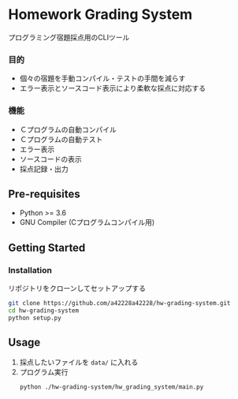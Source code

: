 # Homework Grading System
プログラミング宿題採点用のCLIツール

### 目的
- 個々の宿題を手動コンパイル・テストの手間を減らす
- エラー表示とソースコード表示により柔軟な採点に対応する

### 機能
- Ｃプログラムの自動コンパイル
- Ｃプログラムの自動テスト
- エラー表示
- ソースコードの表示
- 採点記録・出力

## Pre-requisites
- Python >= 3.6
- GNU Compiler (Cプログラムコンパイル用)

## Getting Started

### Installation
リポジトリをクローンしてセットアップする
   ```sh
   git clone https://github.com/a42228a42228/hw-grading-system.git
   cd hw-grading-system
   python setup.py
   ```
   
## Usage
1. 採点したいファイルを `data/` に入れる
2. プログラム実行
   ```sh
   python ./hw-grading-system/hw_grading_system/main.py
   ```
